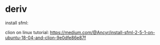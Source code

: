 # deriv

install sfml:


clion on linux tutorial:
https://medium.com/@Ancyr/install-sfml-2-5-1-on-ubuntu-18-04-and-clion-9e0dfe86e87f
